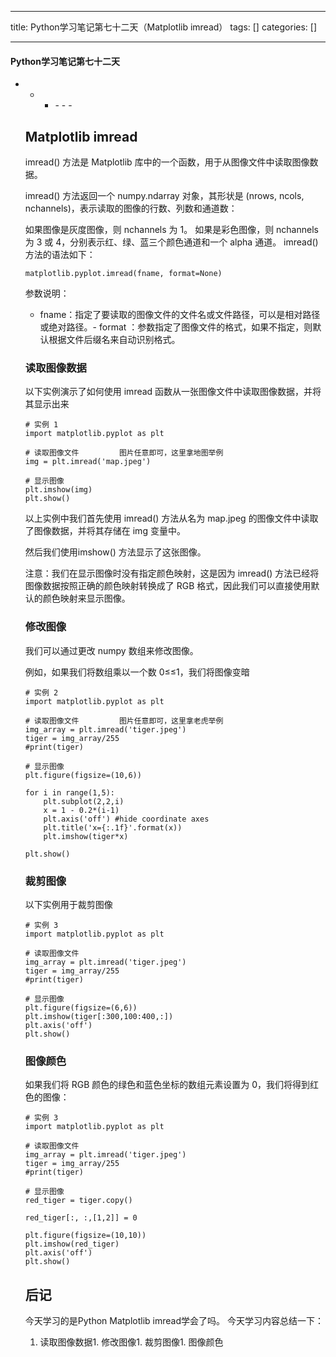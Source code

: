 
--- 
title:  Python学习笔记第七十二天（Matplotlib imread） 
tags: []
categories: [] 

---


#### Python学习笔记第七十二天
- - <ul><li>- - - 


## Matplotlib imread

imread() 方法是 Matplotlib 库中的一个函数，用于从图像文件中读取图像数据。

imread() 方法返回一个 numpy.ndarray 对象，其形状是 (nrows, ncols, nchannels)，表示读取的图像的行数、列数和通道数：

如果图像是灰度图像，则 nchannels 为 1。 如果是彩色图像，则 nchannels 为 3 或 4，分别表示红、绿、蓝三个颜色通道和一个 alpha 通道。 imread() 方法的语法如下：

```
matplotlib.pyplot.imread(fname, format=None)

```

参数说明：
- fname：指定了要读取的图像文件的文件名或文件路径，可以是相对路径或绝对路径。- format ：参数指定了图像文件的格式，如果不指定，则默认根据文件后缀名来自动识别格式。
### 读取图像数据

以下实例演示了如何使用 imread 函数从一张图像文件中读取图像数据，并将其显示出来

```
# 实例 1
import matplotlib.pyplot as plt

# 读取图像文件         图片任意即可，这里拿地图举例
img = plt.imread('map.jpeg')

# 显示图像
plt.imshow(img)
plt.show()

```

以上实例中我们首先使用 imread() 方法从名为 map.jpeg 的图像文件中读取了图像数据，并将其存储在 img 变量中。

然后我们使用imshow() 方法显示了这张图像。

注意：我们在显示图像时没有指定颜色映射，这是因为 imread() 方法已经将图像数据按照正确的颜色映射转换成了 RGB 格式，因此我们可以直接使用默认的颜色映射来显示图像。

### 修改图像

我们可以通过更改 numpy 数组来修改图像。

例如，如果我们将数组乘以一个数 0≤≤1，我们将图像变暗

```
# 实例 2
import matplotlib.pyplot as plt

# 读取图像文件         图片任意即可，这里拿老虎举例
img_array = plt.imread('tiger.jpeg')
tiger = img_array/255
#print(tiger)

# 显示图像
plt.figure(figsize=(10,6))

for i in range(1,5):
    plt.subplot(2,2,i)
    x = 1 - 0.2*(i-1)
    plt.axis('off') #hide coordinate axes
    plt.title('x={:.1f}'.format(x))
    plt.imshow(tiger*x)

plt.show()

```

### 裁剪图像

以下实例用于裁剪图像

```
# 实例 3
import matplotlib.pyplot as plt

# 读取图像文件
img_array = plt.imread('tiger.jpeg')
tiger = img_array/255
#print(tiger)

# 显示图像
plt.figure(figsize=(6,6))
plt.imshow(tiger[:300,100:400,:])
plt.axis('off')
plt.show()

```

### 图像颜色

如果我们将 RGB 颜色的绿色和蓝色坐标的数组元素设置为 0，我们将得到红色的图像：

```
# 实例 3
import matplotlib.pyplot as plt

# 读取图像文件
img_array = plt.imread('tiger.jpeg')
tiger = img_array/255
#print(tiger)

# 显示图像
red_tiger = tiger.copy()

red_tiger[:, :,[1,2]] = 0

plt.figure(figsize=(10,10))
plt.imshow(red_tiger)
plt.axis('off')
plt.show()

```

## 后记

今天学习的是Python Matplotlib imread学会了吗。 今天学习内容总结一下：
1. 读取图像数据1. 修改图像1. 裁剪图像1. 图像颜色